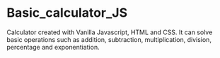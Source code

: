 ﻿# Basic_calculator_JS
Calculator created with Vanilla Javascript, HTML and CSS. It can solve basic operations such as addition, subtraction, multiplication, division, percentage and exponentiation.
